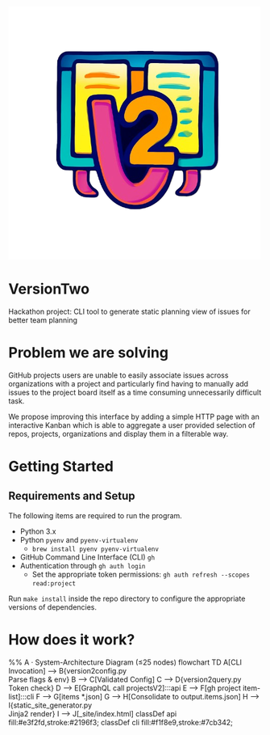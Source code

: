 ![App icon](images/FullSizeIcon.png)

# VersionTwo
Hackathon project: CLI tool to generate static planning view of issues for better team planning

# Problem we are solving
GitHub projects users are unable to easily associate issues across organizations with a project and particularly find having to manually add issues to the project board itself as a time consuming unnecessarily difficult task.

We propose improving this interface by adding a simple HTTP page with an interactive Kanban which is able to aggregate a user provided selection of repos, projects, organizations and display them in a filterable way.

# Getting Started
## Requirements and Setup
The following items are required to run the program.
- Python 3.x
- Python `pyenv` and `pyenv-virtualenv`
  -  `brew install pyenv pyenv-virtualenv`
- GitHub Command Line Interface (CLI) `gh`
- Authentication through `gh auth login`
  - Set the appropriate token permissions: `gh auth refresh --scopes read:project`

Run `make install` inside the repo directory to configure the appropriate versions of dependencies.

# How does it work?
%% A · System-Architecture Diagram (≤25 nodes)
flowchart TD
    A[CLI Invocation] --> B{version2config.py<br/>Parse flags & env}
    B --> C[Validated Config]
    C --> D{version2query.py<br/>Token check}
    D --> E[GraphQL call projectsV2]:::api
    E --> F[gh project item-list]:::cli
    F --> G[items *.json]
    G --> H[Consolidate to output.items.json]
    H --> I{static_site_generator.py<br/>Jinja2 render}
    I --> J[_site/index.html]
classDef api fill:#e3f2fd,stroke:#2196f3;
classDef cli fill:#f1f8e9,stroke:#7cb342;

